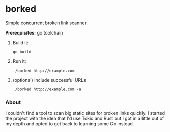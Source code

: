 # borked

Simple concurrent broken link scanner.

**Prerequisites:** go toolchain

1. Build it:
    ```
    go build
    ```
1. Run it:
    ```
    ./borked http://example.com
    ```
1. (optional) Include successful URLs
    ```
    ./borked http://example.com -a
    ```

### About

I couldn't find a tool to scan big static sites for broken links quickly. I
started the project with the idea that I'd use Tokio and Rust but I got in a
little out of my depth and opted to get back to learning some Go instead.
